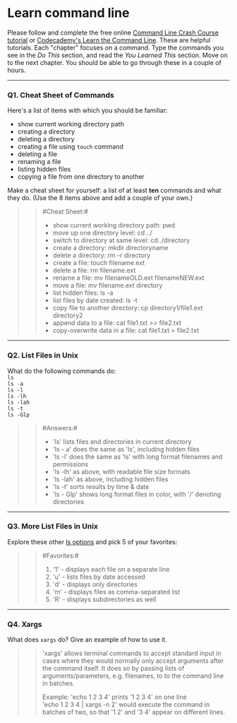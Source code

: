 # Learn command line

Please follow and complete the free online [Command Line Crash Course
tutorial](https://web.archive.org/web/20160708171659/http://cli.learncodethehardway.org/book/) or [Codecademy's Learn the Command Line](https://www.codecademy.com/learn/learn-the-command-line). These are helpful tutorials. Each "chapter" focuses on a command. Type the commands you see in the _Do This_ section, and read the _You Learned This_ section. Move on to the next chapter. You should be able to go through these in a couple of hours.

---

### Q1.  Cheat Sheet of Commands  

Here's a list of items with which you should be familiar:  
* show current working directory path
* creating a directory
* deleting a directory
* creating a file using `touch` command
* deleting a file
* renaming a file
* listing hidden files
* copying a file from one directory to another

Make a cheat sheet for yourself: a list of at least **ten** commands and what they do.  (Use the 8 items above and add a couple of your own.)  

> >#Cheat Sheet:#
> > * show current working directory path: pwd
> > * move up one directory level: cd ../
> > * switch to directory at same level: cd../directory
> > * create a directory: mkdir directoryname
> > * delete a directory: rm -r directory
> > * create a file: touch filename.ext
> > * delete a file: rm filename.ext
> > * rename a file: mv filenameOLD.ext filenameNEW.ext
> > * move a file: mv filename.ext directory
> > * list hidden files: ls -a
> > * list files by date created: ls -t
> > * copy file to another directory: cp directory1/file1.ext directory2
> > * append data to a file: cat file1.txt >> file2.txt
> > * copy-overwrite data in a file: cat file1.txt > file2.txt

---

### Q2.  List Files in Unix   

What do the following commands do:  
`ls`  
`ls -a`  
`ls -l`  
`ls -lh`  
`ls -lah`  
`ls -t`  
`ls -Glp`  
 
> >#Answers:#
> > * 'ls' lists files and directories in current directory
> > * 'ls - a' does the same as 'ls', including hidden files
> > * 'ls -l' does the same as 'ls' with long format filenames and permissions
> > * 'ls -lh' as above, with readable file size formats
> > * 'ls -lah' as above, including hidden files
> > * 'ls -t' sorts results by time & date
> > * 'ls - Glp' shows long format files in color, with '/' denoting directories

---

### Q3.  More List Files in Unix  

Explore these other [ls options](http://www.techonthenet.com/unix/basic/ls.php) and pick 5 of your favorites:

> >#Favorites:#
> > 1. '1' - displays each file on a separate line
> > 1. 'u' - lists files by date accessed
> > 1. 'd' - displays only directories
> > 1. 'm' - displays files as comma-separated list
> > 1. 'R' - displays subdirectories as well

---

### Q4.  Xargs   

What does `xargs` do? Give an example of how to use it.

> > 'xargs' allows terminal commands to accept standard input in cases
> > where they would normally only accept arguments after the command itself. It
> > does so by passing lists of arguments/parameters, e.g. filenames, to
> > to the command line in batches.
> >
> > Example: 'echo 1 2 3 4' prints '1 2 3 4' on one line  
> >          'echo 1 2 3 4 | xargs -n 2' would execute the command in batches
> >          of two, so that '1 2' and '3 4' appear on different lines.
 

